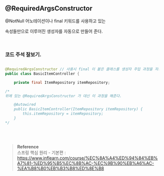 ## @RequiredArgsConstructor


@NotNull 어노테이션이나 final 키워드를 사용하고 있는 

속성들만으로 이루어진 생성자를 자동으로 만들어 준다.

<br/>

### 코드 주석 잘보기.

```java

@RequiredArgsConstructor // 사용시 final 이 붙은 클래스를 생성자 주입 과정을 자동 생성 해주는 것이다.
public class BasicItemController {

    private final ItemRepository itemRepository;

/*
위에 있는 @RequiredArgsConstructor 가 대신 이 과정을 해준다.

    @Autowired
    public BasicItemController(ItemRepository itemRepository) {
        this.itemRepository = itemRepository;
    }
*/

```

<br/><br/>

>**Reference** <br/>스프링 핵심 원리 - 기본편 : https://www.inflearn.com/course/%EC%8A%A4%ED%94%84%EB%A7%81-%ED%95%B5%EC%8B%AC-%EC%9B%90%EB%A6%AC-%EA%B8%B0%EB%B3%B8%ED%8E%B8
